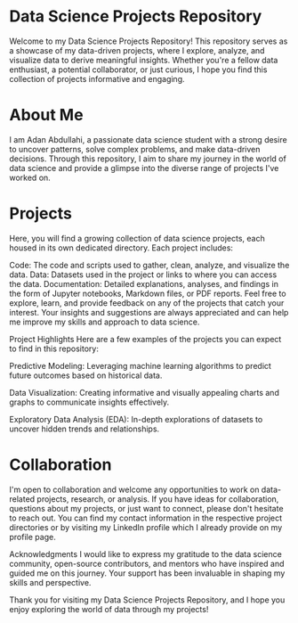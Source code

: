 # Data Science Projects Repository
Welcome to my Data Science Projects Repository! This repository serves as a showcase of my data-driven projects, where I explore, analyze, and visualize data to derive meaningful insights. Whether you're a fellow data enthusiast, a potential collaborator, or just curious, I hope you find this collection of projects informative and engaging.

# About Me
I am Adan Abdullahi, a passionate data science student with a strong desire to uncover patterns, solve complex problems, and make data-driven decisions. Through this repository, I aim to share my journey in the world of data science and provide a glimpse into the diverse range of projects I've worked on.

# Projects
Here, you will find a growing collection of data science projects, each housed in its own dedicated directory. Each project includes:

Code: The code and scripts used to gather, clean, analyze, and visualize the data. Data: Datasets used in the project or links to where you can access the data. Documentation: Detailed explanations, analyses, and findings in the form of Jupyter notebooks, Markdown files, or PDF reports. Feel free to explore, learn, and provide feedback on any of the projects that catch your interest. Your insights and suggestions are always appreciated and can help me improve my skills and approach to data science.

Project Highlights
Here are a few examples of the projects you can expect to find in this repository:

Predictive Modeling: Leveraging machine learning algorithms to predict future outcomes based on historical data.

Data Visualization: Creating informative and visually appealing charts and graphs to communicate insights effectively.

Exploratory Data Analysis (EDA): In-depth explorations of datasets to uncover hidden trends and relationships.

# Collaboration
I'm open to collaboration and welcome any opportunities to work on data-related projects, research, or analysis. If you have ideas for collaboration, questions about my projects, or just want to connect, please don't hesitate to reach out. You can find my contact information in the respective project directories or by visiting my LinkedIn profile which I already provide on my profile page.

Acknowledgments
I would like to express my gratitude to the data science community, open-source contributors, and mentors who have inspired and guided me on this journey. Your support has been invaluable in shaping my skills and perspective.

Thank you for visiting my Data Science Projects Repository, and I hope you enjoy exploring the world of data through my projects!
